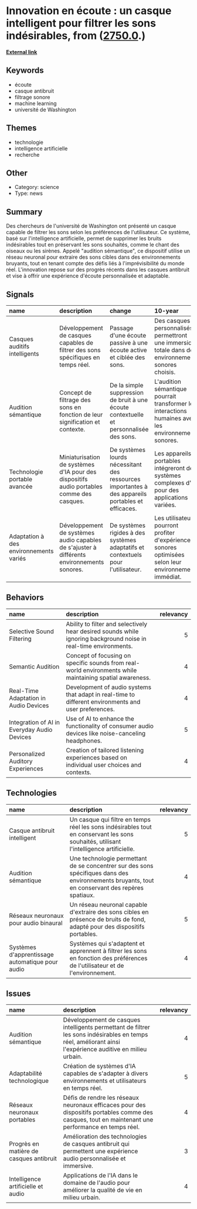 # __Innovation en écoute : un casque intelligent pour filtrer les sons indésirables__, from ([2750.0](https://kghosh.substack.com/p/2750.0).)

__[External link](https://www.lemonde.fr/sciences/article/2023/11/23/un-casque-pour-filtrer-les-sons-indesirables_6201956_1650684.html)__



## Keywords

* écoute
* casque antibruit
* filtrage sonore
* machine learning
* université de Washington

## Themes

* technologie
* intelligence artificielle
* recherche

## Other

* Category: science
* Type: news

## Summary

Des chercheurs de l'université de Washington ont présenté un casque capable de filtrer les sons selon les préférences de l'utilisateur. Ce système, basé sur l'intelligence artificielle, permet de supprimer les bruits indésirables tout en préservant les sons souhaités, comme le chant des oiseaux ou les sirènes. Appelé "audition sémantique", ce dispositif utilise un réseau neuronal pour extraire des sons cibles dans des environnements bruyants, tout en tenant compte des défis liés à l'imprévisibilité du monde réel. L'innovation repose sur des progrès récents dans les casques antibruit et vise à offrir une expérience d'écoute personnalisée et adaptable.

## Signals

| name                                   | description                                                                                | change                                                                                            | 10-year                                                                                                | driving-force                                                                                           |   relevancy |
|:---------------------------------------|:-------------------------------------------------------------------------------------------|:--------------------------------------------------------------------------------------------------|:-------------------------------------------------------------------------------------------------------|:--------------------------------------------------------------------------------------------------------|------------:|
| Casques auditifs intelligents          | Développement de casques capables de filtrer des sons spécifiques en temps réel.           | Passage d'une écoute passive à une écoute active et ciblée des sons.                              | Des casques personnalisés permettront une immersion totale dans des environnements sonores choisis.    | Avancées en intelligence artificielle et en technologies audio pour améliorer l'expérience utilisateur. |           4 |
| Audition sémantique                    | Concept de filtrage des sons en fonction de leur signification et contexte.                | De la simple suppression de bruit à une écoute contextuelle et personnalisée des sons.            | L'audition sémantique pourrait transformer les interactions humaines avec les environnements sonores.  | Recherche en machine learning pour comprendre et filtrer les sons de manière plus intelligente.         |           5 |
| Technologie portable avancée           | Miniaturisation de systèmes d'IA pour des dispositifs audio portables comme des casques.   | De systèmes lourds nécessitant des ressources importantes à des appareils portables et efficaces. | Les appareils portables intégreront des systèmes complexes d'IA pour des applications variées.         | La demande croissante pour des dispositifs légers et performants dans la vie quotidienne.               |           3 |
| Adaptation à des environnements variés | Développement de systèmes audio capables de s'ajuster à différents environnements sonores. | De systèmes rigides à des systèmes adaptatifs et contextuels pour l'utilisateur.                  | Les utilisateurs pourront profiter d'expériences sonores optimisées selon leur environnement immédiat. | Nécessité d'améliorer l'accessibilité et l'expérience utilisateur dans des environnements divers.       |           4 |

## Behaviors

| name                                        | description                                                                                                      |   relevancy |
|:--------------------------------------------|:-----------------------------------------------------------------------------------------------------------------|------------:|
| Selective Sound Filtering                   | Ability to filter and selectively hear desired sounds while ignoring background noise in real-time environments. |           5 |
| Semantic Audition                           | Concept of focusing on specific sounds from real-world environments while maintaining spatial awareness.         |           4 |
| Real-Time Adaptation in Audio Devices       | Development of audio systems that adapt in real-time to different environments and user preferences.             |           4 |
| Integration of AI in Everyday Audio Devices | Use of AI to enhance the functionality of consumer audio devices like noise-canceling headphones.                |           5 |
| Personalized Auditory Experiences           | Creation of tailored listening experiences based on individual user choices and contexts.                        |           4 |

## Technologies

| name                                            | description                                                                                                                                     |   relevancy |
|:------------------------------------------------|:------------------------------------------------------------------------------------------------------------------------------------------------|------------:|
| Casque antibruit intelligent                    | Un casque qui filtre en temps réel les sons indésirables tout en conservant les sons souhaités, utilisant l'intelligence artificielle.          |           5 |
| Audition sémantique                             | Une technologie permettant de se concentrer sur des sons spécifiques dans des environnements bruyants, tout en conservant des repères spatiaux. |           4 |
| Réseaux neuronaux pour audio binaural           | Un réseau neuronal capable d'extraire des sons cibles en présence de bruits de fond, adapté pour des dispositifs portables.                     |           5 |
| Systèmes d'apprentissage automatique pour audio | Systèmes qui s'adaptent et apprennent à filtrer les sons en fonction des préférences de l'utilisateur et de l'environnement.                    |           4 |

## Issues

| name                                    | description                                                                                                                                               |   relevancy |
|:----------------------------------------|:----------------------------------------------------------------------------------------------------------------------------------------------------------|------------:|
| Audition sémantique                     | Développement de casques intelligents permettant de filtrer les sons indésirables en temps réel, améliorant ainsi l'expérience auditive en milieu urbain. |           4 |
| Adaptabilité technologique              | Création de systèmes d'IA capables de s'adapter à divers environnements et utilisateurs en temps réel.                                                    |           5 |
| Réseaux neuronaux portables             | Défis de rendre les réseaux neuronaux efficaces pour des dispositifs portables comme des casques, tout en maintenant une performance en temps réel.       |           4 |
| Progrès en matière de casques antibruit | Amélioration des technologies de casques antibruit qui permettent une expérience audio personnalisée et immersive.                                        |           3 |
| Intelligence artificielle et audio      | Applications de l'IA dans le domaine de l'audio pour améliorer la qualité de vie en milieu urbain.                                                        |           4 |